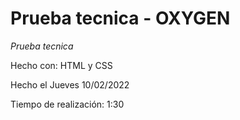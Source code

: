 # Prueba tecnica - OXYGEN
_Prueba tecnica_

Hecho con: HTML y CSS

Hecho el Jueves 10/02/2022

Tiempo de realización: 1:30



